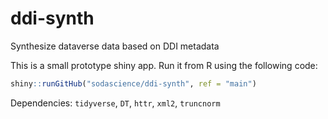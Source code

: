 # ddi-synth
Synthesize dataverse data based on DDI metadata

This is a small prototype shiny app. Run it from R using the following code:

```r
shiny::runGitHub("sodascience/ddi-synth", ref = "main")
```

Dependencies: `tidyverse`, `DT`, `httr`, `xml2`, `truncnorm`
